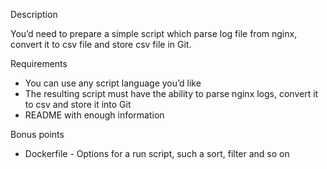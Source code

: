 Description
 
You’d need to prepare a simple script which parse log file from nginx, convert it to csv file and store csv file in Git.

Requirements 

- You can use any script language you’d like
- The resulting script must have the ability to parse nginx logs, convert it to csv and store it into Git 
- README with enough information 

Bonus points

 - Dockerfile - Options for a run script, such a sort, filter and so on
